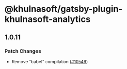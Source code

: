 # @khulnasoft/gatsby-plugin-khulnasoft-analytics

## 1.0.11

### Patch Changes

- Remove "babel" compilation ([#10546](https://github.com/khulnasoft/devship/pull/10546))
